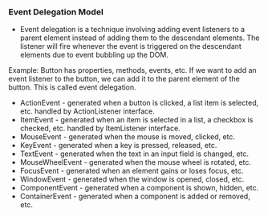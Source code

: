 ### Event Delegation Model
- Event delegation is a technique involving adding event listeners to a parent element instead of adding them to the descendant elements. The listener will fire whenever the event is triggered on the descendant elements due to event bubbling up the DOM.

Example: Button has properties, methods, events, etc. If we want to add an event listener to the button, we can add it to the parent element of the button. This is called event delegation.

- ActionEvent - generated when a button is clicked, a list item is selected, etc. handled by ActionListener interface.
- ItemEvent - generated when an item is selected in a list, a checkbox is checked, etc. handled by ItemListener interface.
- MouseEvent - generated when the mouse is moved, clicked, etc.
- KeyEvent - generated when a key is pressed, released, etc.
- TextEvent - generated when the text in an input field is changed, etc.
- MouseWheelEvent - generated when the mouse wheel is rotated, etc.
- FocusEvent - generated when an element gains or loses focus, etc.
- WindowEvent - generated when the window is opened, closed, etc.
- ComponentEvent - generated when a component is shown, hidden, etc.
- ContainerEvent - generated when a component is added or removed, etc.

